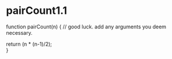 # pairCount1.1

function pairCount(n) {
  // good luck. add any arguments you deem necessary.

  return (n * (n-1)/2);  
}
